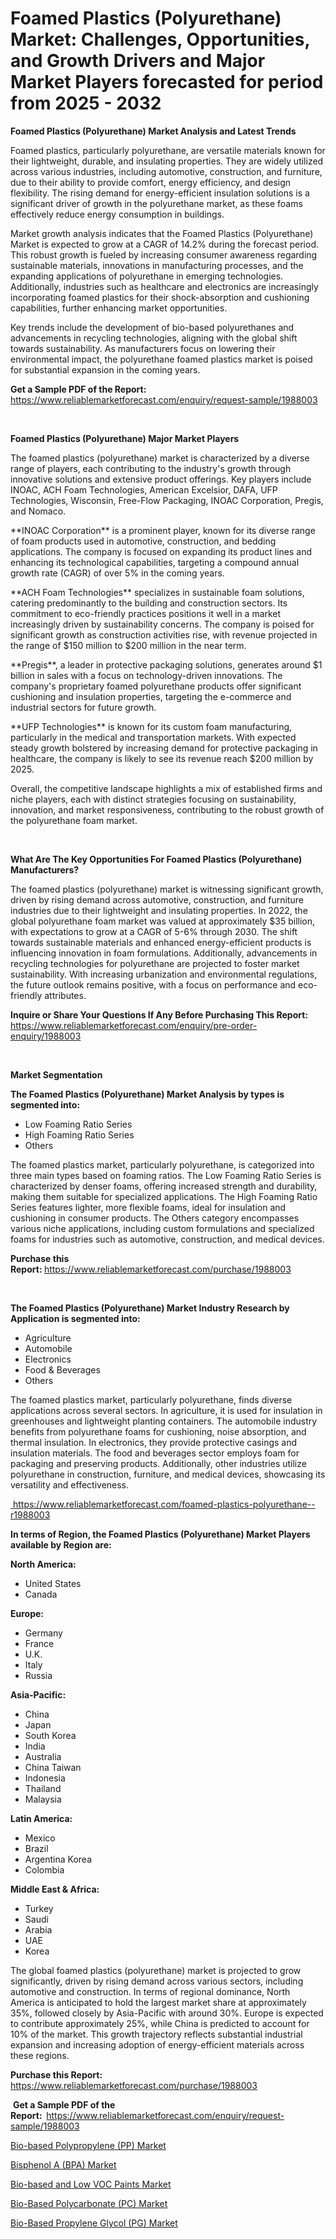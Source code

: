 <p><h1>Foamed Plastics (Polyurethane) Market: Challenges, Opportunities, and Growth Drivers and Major Market Players forecasted for period from 2025 - 2032</h1></p><p><strong>Foamed Plastics (Polyurethane) Market Analysis and Latest Trends</strong></p>
<p><p>Foamed plastics, particularly polyurethane, are versatile materials known for their lightweight, durable, and insulating properties. They are widely utilized across various industries, including automotive, construction, and furniture, due to their ability to provide comfort, energy efficiency, and design flexibility. The rising demand for energy-efficient insulation solutions is a significant driver of growth in the polyurethane market, as these foams effectively reduce energy consumption in buildings.</p><p>Market growth analysis indicates that the Foamed Plastics (Polyurethane) Market is expected to grow at a CAGR of 14.2% during the forecast period. This robust growth is fueled by increasing consumer awareness regarding sustainable materials, innovations in manufacturing processes, and the expanding applications of polyurethane in emerging technologies. Additionally, industries such as healthcare and electronics are increasingly incorporating foamed plastics for their shock-absorption and cushioning capabilities, further enhancing market opportunities.</p><p>Key trends include the development of bio-based polyurethanes and advancements in recycling technologies, aligning with the global shift towards sustainability. As manufacturers focus on lowering their environmental impact, the polyurethane foamed plastics market is poised for substantial expansion in the coming years.</p></p>
<p><strong>Get a Sample PDF of the Report:&nbsp;</strong> <a href="https://www.reliablemarketforecast.com/enquiry/request-sample/1988003?utm_campaign=1170&utm_medium=2&utm_source=Github&utm_content=ia&utm_term=03042025&utm_id=foamed-plastics-polyurethane">https://www.reliablemarketforecast.com/enquiry/request-sample/1988003</a></p>
<p>&nbsp;</p>
<p><strong>Foamed Plastics (Polyurethane) Major Market Players</strong></p>
<p><p>The foamed plastics (polyurethane) market is characterized by a diverse range of players, each contributing to the industry's growth through innovative solutions and extensive product offerings. Key players include INOAC, ACH Foam Technologies, American Excelsior, DAFA, UFP Technologies, Wisconsin, Free-Flow Packaging, INOAC Corporation, Pregis, and Nomaco.</p><p>**INOAC Corporation** is a prominent player, known for its diverse range of foam products used in automotive, construction, and bedding applications. The company is focused on expanding its product lines and enhancing its technological capabilities, targeting a compound annual growth rate (CAGR) of over 5% in the coming years.</p><p>**ACH Foam Technologies** specializes in sustainable foam solutions, catering predominantly to the building and construction sectors. Its commitment to eco-friendly practices positions it well in a market increasingly driven by sustainability concerns. The company is poised for significant growth as construction activities rise, with revenue projected in the range of $150 million to $200 million in the near term.</p><p>**Pregis**, a leader in protective packaging solutions, generates around $1 billion in sales with a focus on technology-driven innovations. The company's proprietary foamed polyurethane products offer significant cushioning and insulation properties, targeting the e-commerce and industrial sectors for future growth.</p><p>**UFP Technologies** is known for its custom foam manufacturing, particularly in the medical and transportation markets. With expected steady growth bolstered by increasing demand for protective packaging in healthcare, the company is likely to see its revenue reach $200 million by 2025.</p><p>Overall, the competitive landscape highlights a mix of established firms and niche players, each with distinct strategies focusing on sustainability, innovation, and market responsiveness, contributing to the robust growth of the polyurethane foam market.</p></p>
<p>&nbsp;</p>
<p><strong>What Are The Key Opportunities For Foamed Plastics (Polyurethane) Manufacturers?</strong></p>
<p><p>The foamed plastics (polyurethane) market is witnessing significant growth, driven by rising demand across automotive, construction, and furniture industries due to their lightweight and insulating properties. In 2022, the global polyurethane foam market was valued at approximately $35 billion, with expectations to grow at a CAGR of 5-6% through 2030. The shift towards sustainable materials and enhanced energy-efficient products is influencing innovation in foam formulations. Additionally, advancements in recycling technologies for polyurethane are projected to foster market sustainability. With increasing urbanization and environmental regulations, the future outlook remains positive, with a focus on performance and eco-friendly attributes.</p></p>
<p><strong>Inquire or Share Your Questions If Any Before Purchasing This Report:</strong> <a href="https://www.reliablemarketforecast.com/enquiry/pre-order-enquiry/1988003?utm_campaign=1170&utm_medium=2&utm_source=Github&utm_content=ia&utm_term=03042025&utm_id=foamed-plastics-polyurethane">https://www.reliablemarketforecast.com/enquiry/pre-order-enquiry/1988003</a></p>
<p>&nbsp;</p>
<p><strong>Market Segmentation</strong></p>
<p><strong>The Foamed Plastics (Polyurethane) Market Analysis by types is segmented into:</strong></p>
<p><ul><li>Low Foaming Ratio Series</li><li>High Foaming Ratio Series</li><li>Others</li></ul></p>
<p><p>The foamed plastics market, particularly polyurethane, is categorized into three main types based on foaming ratios. The Low Foaming Ratio Series is characterized by denser foams, offering increased strength and durability, making them suitable for specialized applications. The High Foaming Ratio Series features lighter, more flexible foams, ideal for insulation and cushioning in consumer products. The Others category encompasses various niche applications, including custom formulations and specialized foams for industries such as automotive, construction, and medical devices.</p></p>
<p><strong>Purchase this Report:&nbsp;</strong><a href="https://www.reliablemarketforecast.com/purchase/1988003?utm_campaign=1170&utm_medium=2&utm_source=Github&utm_content=ia&utm_term=03042025&utm_id=foamed-plastics-polyurethane">https://www.reliablemarketforecast.com/purchase/1988003</a></p>
<p>&nbsp;</p>
<p><strong>The Foamed Plastics (Polyurethane) Market Industry Research by Application is segmented into:</strong></p>
<p><ul><li>Agriculture</li><li>Automobile</li><li>Electronics</li><li>Food & Beverages</li><li>Others</li></ul></p>
<p><p>The foamed plastics market, particularly polyurethane, finds diverse applications across several sectors. In agriculture, it is used for insulation in greenhouses and lightweight planting containers. The automobile industry benefits from polyurethane foams for cushioning, noise absorption, and thermal insulation. In electronics, they provide protective casings and insulation materials. The food and beverages sector employs foam for packaging and preserving products. Additionally, other industries utilize polyurethane in construction, furniture, and medical devices, showcasing its versatility and effectiveness.</p></p>
<p><a href="https://www.reliablemarketforecast.com/foamed-plastics-polyurethane--r1988003?utm_campaign=1170&utm_medium=2&utm_source=Github&utm_content=ia&utm_term=03042025&utm_id=foamed-plastics-polyurethane">&nbsp;https://www.reliablemarketforecast.com/foamed-plastics-polyurethane--r1988003</a></p>
<p><strong>In terms of Region, the Foamed Plastics (Polyurethane) Market Players available by Region are:</strong></p>
<p>
    <p> <strong> North America: </strong>
        <ul>
            <li>United States</li>
            <li>Canada</li>
        </ul>
        </p> 
    <p> <strong> Europe: </strong>
        <ul>
            <li>Germany</li>
            <li>France</li>
            <li>U.K.</li>
            <li>Italy</li>
            <li>Russia</li>
        </ul>
        </p> 
    <p> <strong> Asia-Pacific: </strong>
        <ul>
            <li>China</li>
            <li>Japan</li>
            <li>South Korea</li>
            <li>India</li>
            <li>Australia</li>
            <li>China Taiwan</li>
            <li>Indonesia</li>
            <li>Thailand</li>
            <li>Malaysia</li>
        </ul>
        </p> 
    <p> <strong> Latin America: </strong>
        <ul>
            <li>Mexico</li>
            <li>Brazil</li>
            <li>Argentina Korea</li>
            <li>Colombia</li>
        </ul>
        </p> 
    <p> <strong> Middle East & Africa: </strong>
        <ul>
            <li>Turkey</li>
            <li>Saudi</li>
            <li>Arabia</li>
            <li>UAE</li>
            <li>Korea</li>
        </ul>
    </p>
    </p>
<p><p>The global foamed plastics (polyurethane) market is projected to grow significantly, driven by rising demand across various sectors, including automotive and construction. In terms of regional dominance, North America is anticipated to hold the largest market share at approximately 35%, followed closely by Asia-Pacific with around 30%. Europe is expected to contribute approximately 25%, while China is predicted to account for 10% of the market. This growth trajectory reflects substantial industrial expansion and increasing adoption of energy-efficient materials across these regions.</p></p>
<p><strong>Purchase this Report: </strong><a href="https://www.reliablemarketforecast.com/purchase/1988003?utm_campaign=1170&utm_medium=2&utm_source=Github&utm_content=ia&utm_term=03042025&utm_id=foamed-plastics-polyurethane">https://www.reliablemarketforecast.com/purchase/1988003</a></p>
<p>&nbsp;<strong>Get a Sample PDF of the Report:&nbsp;&nbsp;</strong><a href="https://www.reliablemarketforecast.com/enquiry/request-sample/1988003?utm_campaign=1170&utm_medium=2&utm_source=Github&utm_content=ia&utm_term=03042025&utm_id=foamed-plastics-polyurethane">https://www.reliablemarketforecast.com/enquiry/request-sample/1988003</a></p>
<p><strong></strong></p>
<p><p><a href="https://github.com/payareganiou/Market-Research-Report-List-1/blob/main/bio-based-polypropylene-pp-market.md?utm_campaign=1170&utm_medium=2&utm_source=Github&utm_content=ia&utm_term=03042025&utm_id=foamed-plastics-polyurethane">Bio-based Polypropylene (PP) Market</a></p><p><a href="https://github.com/milievkulov/Market-Research-Report-List-1/blob/main/bisphenol-a-bpa-market.md?utm_campaign=1170&utm_medium=2&utm_source=Github&utm_content=ia&utm_term=03042025&utm_id=foamed-plastics-polyurethane">Bisphenol A (BPA) Market</a></p><p><a href="https://github.com/lontohhikma/Market-Research-Report-List-1/blob/main/bio-based-and-low-voc-paints-market.md?utm_campaign=1170&utm_medium=2&utm_source=Github&utm_content=ia&utm_term=03042025&utm_id=foamed-plastics-polyurethane">Bio-based and Low VOC Paints Market</a></p><p><a href="https://github.com/steegeneat/Market-Research-Report-List-1/blob/main/bio-based-polycarbonate-pc-market.md?utm_campaign=1170&utm_medium=2&utm_source=Github&utm_content=ia&utm_term=03042025&utm_id=foamed-plastics-polyurethane">Bio-Based Polycarbonate (PC) Market</a></p><p><a href="https://github.com/enieyfabius/Market-Research-Report-List-1/blob/main/bio-based-propylene-glycol-pg-market.md?utm_campaign=1170&utm_medium=2&utm_source=Github&utm_content=ia&utm_term=03042025&utm_id=foamed-plastics-polyurethane">Bio-Based Propylene Glycol (PG) Market</a></p></p>